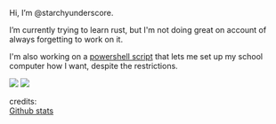 Hi, I’m @starchyunderscore.

I’m currently trying to learn rust, but I'm not doing great on account of always forgetting to work on it.

I'm also working on a <a href="https://github.com/starchyunderscore/w11-nonadmin-utils">powershell script</a> that lets me set up my school computer how I want, despite the restrictions.

<img src="https://github-readme-stats.vercel.app/api/?username=starchyunderscore&layout=compact&theme=vision-friendly-dark&show_icons=true&card_width=300">

<img src="https://github-readme-stats.vercel.app/api/top-langs/?username=starchyunderscore&layout=donut&theme=vision-friendly-dark&langs_count=20&card_width=300">

credits:  
<a href="https://github.com/anuraghazra/github-readme-stats">Github stats</a>
